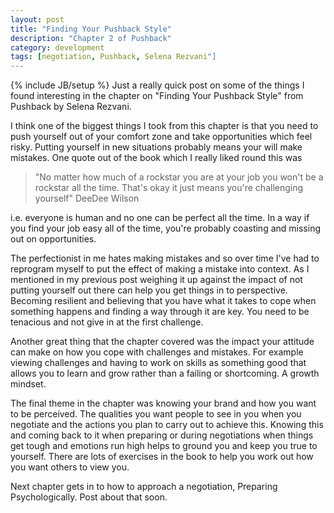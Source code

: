 ```yaml
---
layout: post
title: "Finding Your Pushback Style"
description: "Chapter 2 of Pushback"
category: development
tags: [negotiation, Pushback, Selena Rezvani"]
---
```

{% include JB/setup %}
Just a really quick post on some of the things I found interesting in the chapter on "Finding Your Pushback Style" from Pushback by Selena Rezvani.

I think one of the biggest things I took from this chapter is that you need to push yourself out of your comfort zone and take opportunities which feel risky. Putting yourself in new situations probably means your will make mistakes. One quote out of the book which I really liked round this was 

> "No matter how much of a rockstar you are at your job you won't be a rockstar all the time. That's okay it just means you're challenging yourself" DeeDee Wilson

i.e. everyone is human and no one can be perfect all the time. In a way if you find your job easy all of the time, you're probably coasting and missing out on opportunities.

The perfectionist in me hates making mistakes and so over time I've had to reprogram myself to put the effect of making a mistake into context. As I mentioned in my previous post weighing it up against the impact of not putting yourself out there can help you get things in to perspective. Becoming resilient and believing that you have what it takes to cope when something happens and finding a way through it are key. You need to be tenacious and not give in at the first challenge. 

Another great thing that the chapter covered was the impact your attitude can make on how you cope with challenges and mistakes. For example viewing challenges and having to work on skills as something good that allows you to learn and grow rather than a failing or shortcoming. A growth mindset.

The final theme in the chapter was knowing your brand and how you want to be perceived. The qualities you want people to see in you when  you negotiate and the actions you plan to carry out to achieve this. Knowing this and coming back to it when preparing or  during negotiations when things get tough and emotions run high helps to ground you and keep you true to yourself.  There are lots of exercises in the book to help you work out how you want others to view you.

Next chapter gets in to how to approach a negotiation, Preparing Psychologically. Post about that soon.

